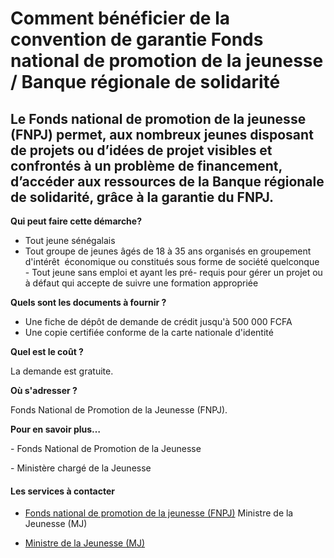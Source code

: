 # Comment bénéficier de la convention de garantie Fonds national de promotion de la jeunesse / Banque régionale de solidarité

Le Fonds national de promotion de la jeunesse (FNPJ) permet, aux nombreux jeunes disposant de projets ou d’idées de projet visibles et confrontés à un problème de financement, d’accéder aux ressources de la Banque régionale de solidarité, grâce à la garantie du FNPJ.
---------------------------------------------------------------------------------------------------------------------------------------------------------------------------------------------------------------------------------------------------------------------------

**Qui peut faire cette démarche?**

*   Tout jeune sénégalais
*   Tout groupe de jeunes âgés de 18 à 35 ans organisés en groupement d'intérêt  économique ou constitués sous forme de société quelconque - Tout jeune sans emploi et ayant les pré- requis pour gérer un projet ou à défaut qui accepte de suivre une formation appropriée

**Quels sont les documents à fournir ?**

*   Une fiche de dépôt de demande de crédit jusqu'à 500 000 FCFA
*   Une copie certifiée conforme de la carte nationale d'identité

**Quel est le coût ?**

La demande est gratuite.

**Où s'adresser ?**

Fonds National de Promotion de la Jeunesse (FNPJ).

**Pour en savoir plus…**

\- Fonds National de Promotion de la Jeunesse

\- Ministère chargé de la Jeunesse

#### Les services à contacter

*   [Fonds national de promotion de la jeunesse (FNPJ)](../../../services/fonds-national-de-promotion-de-la-jeunesse-fnpj.md) Ministre de la Jeunesse (MJ)  
    
*   [Ministre de la Jeunesse (MJ)](../../../services/ministre-de-la-jeunesse-mj.md)